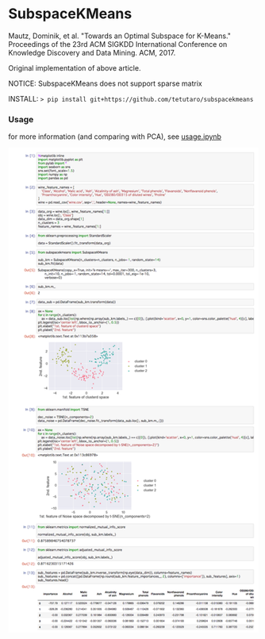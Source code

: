 SubspaceKMeans
==============

Mautz, Dominik, et al. "Towards an Optimal Subspace for K-Means." Proceedings of the 23rd ACM SIGKDD International Conference on Knowledge Discovery and Data Mining. ACM, 2017.

Original implementation of above article.

NOTICE: SubspaceKMeans does not support sparse matrix

INSTALL: `> pip install git+https://github.com/tetutaro/subspacekmeans`

### Usage

for more information (and comparing with PCA), see [usage.ipynb](usage.ipynb)

![](usage.png)
